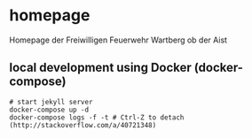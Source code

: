 # homepage
Homepage der Freiwilligen Feuerwehr Wartberg ob der Aist

## local development using Docker (docker-compose) 
``` 
# start jekyll server 
docker-compose up -d 
docker-compose logs -f -t # Ctrl-Z to detach (http://stackoverflow.com/a/40721348) 
```

